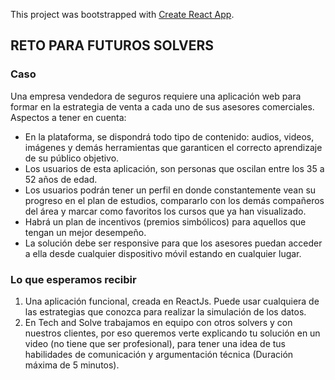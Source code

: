 This project was bootstrapped with [Create React App](https://github.com/facebook/create-react-app).

## RETO PARA FUTUROS SOLVERS

### Caso

Una empresa vendedora de seguros requiere una aplicación web para formar en la estrategia de venta a cada uno de sus asesores comerciales.
Aspectos a tener en cuenta:

 - En la plataforma, se dispondrá todo tipo de contenido: audios, videos, imágenes y demás herramientas que garanticen el correcto aprendizaje de su público objetivo.
 - Los usuarios de esta aplicación, son personas que oscilan entre los 35 a 52 años de edad.
 - Los usuarios podrán tener un perfil en donde constantemente vean su progreso en el plan de estudios, compararlo con los demás compañeros del área y marcar como favoritos los cursos que ya han visualizado.
 - Habrá un plan de incentivos (premios simbólicos) para aquellos que tengan un mejor desempeño.
 - La solución debe ser responsive para que los asesores puedan acceder a ella desde cualquier dispositivo móvil estando en cualquier lugar.


### Lo que esperamos recibir
1. Una aplicación funcional, creada en ReactJs. Puede usar cualquiera de las estrategias que conozca para realizar la simulación de los datos.
2. En Tech and Solve trabajamos en equipo con otros solvers y con nuestros clientes, por eso queremos verte explicando tu solución en ​un video (no tiene que ser profesional), para tener una idea de tus habilidades de comunicación y argumentación técnica (Duración máxima de 5 minutos).